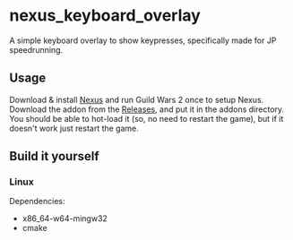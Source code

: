 # nexus_keyboard_overlay

A simple keyboard overlay to show keypresses, specifically made for JP speedrunning.

## Usage

Download & install [Nexus](https://raidcore.gg/Nexus) and run Guild Wars 2 once to setup Nexus.  
Download the addon from the [Releases](https://github.com/Seres67/nexus_keyboard_overlay/releases), and put it in the addons directory.  
You should be able to hot-load it (so, no need to restart the game), but if it doesn't work just restart the game.  

## Build it yourself

### Linux

Dependencies:
- x86_64-w64-mingw32
- cmake
